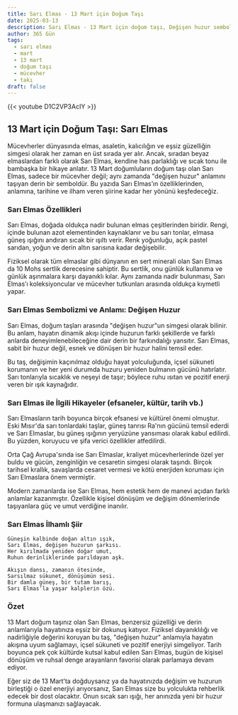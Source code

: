```yaml
---
title: Sarı Elmas - 13 Mart için Doğum Taşı
date: 2025-03-13
description: Sarı Elmas - 13 Mart için doğum taşı, Değişen huzur sembolü. Bu özel taşın derin anlamını öğrenin.
author: 365 Gün
tags:
  - sarı elmas
  - mart
  - 13 mart
  - doğum taşı
  - mücevher
  - takı
draft: false
---
```


{{< youtube D1C2VP3AcIY >}}


## 13 Mart için Doğum Taşı: Sarı Elmas

Mücevherler dünyasında elmas, asaletin, kalıcılığın ve eşsiz güzelliğin simgesi olarak her zaman en üst sırada yer alır. Ancak, sıradan beyaz elmaslardan farklı olarak Sarı Elmas, kendine has parlaklığı ve sıcak tonu ile bambaşka bir hikaye anlatır. 13 Mart doğumluların doğum taşı olan Sarı Elmas, sadece bir mücevher değil; aynı zamanda "değişen huzur" anlamını taşıyan derin bir semboldür. Bu yazıda Sarı Elmas’ın özelliklerinden, anlamına, tarihine ve ilham veren şiirine kadar her yönünü keşfedeceğiz.

### Sarı Elmas Özellikleri

Sarı Elmas, doğada oldukça nadir bulunan elmas çeşitlerinden biridir. Rengi, içinde bulunan azot elementinden kaynaklanır ve bu sarı tonlar, elmasa güneş ışığını andıran sıcak bir ışıltı verir. Renk yoğunluğu, açık pastel sarıdan, yoğun ve derin altın sarısına kadar değişebilir.

Fiziksel olarak tüm elmaslar gibi dünyanın en sert minerali olan Sarı Elmas da 10 Mohs sertlik derecesine sahiptir. Bu sertlik, onu günlük kullanıma ve günlük aşınmalara karşı dayanıklı kılar. Aynı zamanda nadir bulunması, Sarı Elmas’ı koleksiyoncular ve mücevher tutkunları arasında oldukça kıymetli yapar.

### Sarı Elmas Sembolizmi ve Anlamı: Değişen Huzur

Sarı Elmas, doğum taşları arasında "değişen huzur"un simgesi olarak bilinir. Bu anlam, hayatın dinamik akışı içinde huzurun farklı şekillerde ve farklı anlarda deneyimlenebileceğine dair derin bir farkındalığı yansıtır. Sarı Elmas, sabit bir huzur değil, esnek ve dönüşen bir huzur halini temsil eder.

Bu taş, değişimin kaçınılmaz olduğu hayat yolculuğunda, içsel sükuneti korumanın ve her yeni durumda huzuru yeniden bulmanın gücünü hatırlatır. Sarı tonlarıyla sıcaklık ve neşeyi de taşır; böylece ruhu ısıtan ve pozitif enerji veren bir ışık kaynağıdır.

### Sarı Elmas ile İlgili Hikayeler (efsaneler, kültür, tarih vb.)

Sarı Elmasların tarih boyunca birçok efsanesi ve kültürel önemi olmuştur. Eski Mısır'da sarı tonlardaki taşlar, güneş tanrısı Ra'nın gücünü temsil ederdi ve Sarı Elmaslar, bu güneş ışığının yeryüzüne yansıması olarak kabul edilirdi. Bu yüzden, koruyucu ve şifa verici özellikler atfedilirdi.

Orta Çağ Avrupa'sında ise Sarı Elmaslar, kraliyet mücevherlerinde özel yer buldu ve gücün, zenginliğin ve cesaretin simgesi olarak taşındı. Birçok tarihsel krallık, savaşlarda cesaret vermesi ve kötü enerjiden koruması için Sarı Elmaslara önem vermiştir.

Modern zamanlarda ise Sarı Elmas, hem estetik hem de manevi açıdan farklı anlamlar kazanmıştır. Özellikle kişisel dönüşüm ve değişim dönemlerinde taşıyanlara güç ve umut verdiğine inanılır.

### Sarı Elmas İlhamlı Şiir

```
Güneşin kalbinde doğan altın ışık,
Sarı Elmas, değişen huzurun şarkısı.
Her kırılmada yeniden doğar umut,
Ruhun derinliklerinde parıldayan aşk.

Akışın dansı, zamanın ötesinde,
Sarsılmaz sükunet, dönüşümün sesi.
Bir damla güneş, bir tutam barış,
Sarı Elmas’la yaşar kalplerin özü.
```

### Özet

13 Mart doğum taşınız olan Sarı Elmas, benzersiz güzelliği ve derin anlamlarıyla hayatınıza eşsiz bir dokunuş katıyor. Fiziksel dayanıklılığı ve nadirliğiyle değerini koruyan bu taş, "değişen huzur" anlamıyla hayatın akışına uyum sağlamayı, içsel sükuneti ve pozitif enerjiyi simgeliyor. Tarih boyunca pek çok kültürde kutsal kabul edilen Sarı Elmas, bugün de kişisel dönüşüm ve ruhsal denge arayanların favorisi olarak parlamaya devam ediyor.

Eğer siz de 13 Mart’ta doğduysanız ya da hayatınızda değişim ve huzurun birleştiği o özel enerjiyi arıyorsanız, Sarı Elmas size bu yolculukta rehberlik edecek bir dost olacaktır. Onun sıcak sarı ışığı, her anınızda yeni bir huzur formuna ulaşmanızı sağlayacak.